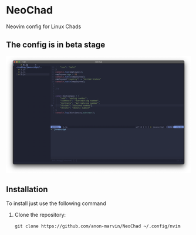 # NeoChad
Neovim config for Linux Chads

<h2>The config is in beta stage </h2>
<img src="res/sample.png" >

## Installation

To install just use the following command 
1. Clone the repository:
   ```shell
   git clone https://github.com/anon-marvin/NeoChad ~/.config/nvim



